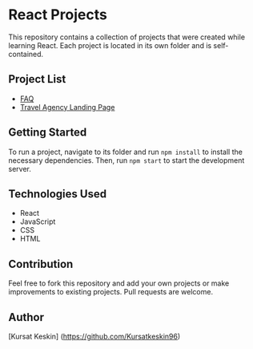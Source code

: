 # React Projects

This repository contains a collection of projects that were created while learning React. Each project is located in its own folder and is self-contained.

## Project List

- [FAQ](https://github.com/Kursatkeskin96/React-Training-Projects/tree/master/faq)
- [Travel Agency Landing Page](https://github.com/Kursatkeskin96/React-Training-Projects/tree/master/travel-agency-landing-page)

## Getting Started

To run a project, navigate to its folder and run `npm install` to install the necessary dependencies. Then, run `npm start` to start the development server.

## Technologies Used

- React
- JavaScript
- CSS
- HTML

## Contribution

Feel free to fork this repository and add your own projects or make improvements to existing projects. Pull requests are welcome.

## Author

[Kursat Keskin] (https://github.com/Kursatkeskin96)
